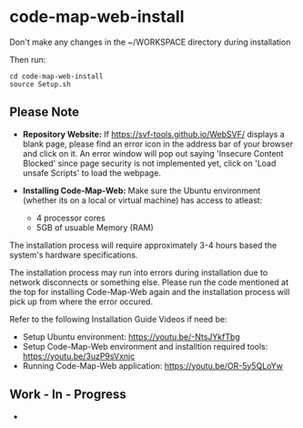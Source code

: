 # code-map-web-install

Don't make any changes in the ~/WORKSPACE directory during installation

Then run:

```
cd code-map-web-install
source Setup.sh
```

## Please Note

- **Repository Website:** If  https://svf-tools.github.io/WebSVF/  displays a blank page, please find an error icon in the address bar of your browser and click on it. An error window will pop out saying 'Insecure Content Blocked' since page security is not implemented yet, click on 'Load unsafe Scripts' to load the webpage.

- **Installing Code-Map-Web:** Make sure the Ubuntu environment (whether its on a local or virtual machine) has access to atleast: 
    - 4 processor cores
    - 5GB of usuable Memory (RAM)

The installation process will require approximately 3-4 hours based the system's hardware specifications.

The installation process may run into errors during installation due to network disconnects or something else. Please run the code mentioned at the top for installing Code-Map-Web again and the installation process will pick up from where the error occured.

Refer to the following Installation Guide Videos if need be:
   - Setup Ubuntu environment: https://youtu.be/-NtsJYkfTbg
   - Setup Code-Map-Web environment and installtion required tools: https://youtu.be/3uzP9sVxnjc
   - Running Code-Map-Web application: https://youtu.be/OR-5y5QLoYw

## Work - In - Progress

- 

